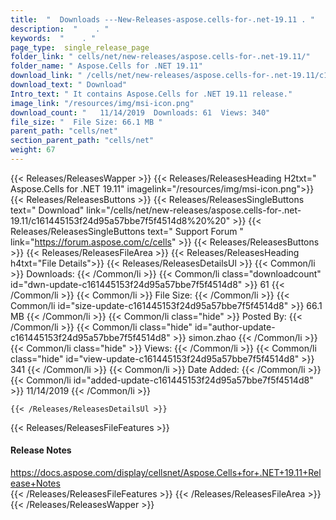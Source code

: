 ```yaml
---
title:  "  Downloads ---New-Releases-aspose.cells-for-.net-19.11 . " 
description:  "    . " 
keywords:  "    . " 
page_type:  single_release_page
folder_link: " cells/net/new-releases/aspose.cells-for-.net-19.11/"
folder_name: " Aspose.Cells for .NET 19.11"
download_link: " /cells/net/new-releases/aspose.cells-for-.net-19.11/c161445153f24d95a57bbe7f5f4514d8"
download_text: " Download"
Intro_text: " It contains Aspose.Cells for .NET 19.11 release."
image_link: "/resources/img/msi-icon.png"
download_count: "   11/14/2019  Downloads: 61  Views: 340"
file_size: "  File Size: 66.1 MB "
parent_path: "cells/net"
section_parent_path: "cells/net"
weight: 67 
---
```


{{< Releases/ReleasesWapper >}}
  {{< Releases/ReleasesHeading H2txt=" Aspose.Cells for .NET 19.11" imagelink="/resources/img/msi-icon.png">}}
  {{< Releases/ReleasesButtons >}}
    {{< Releases/ReleasesSingleButtons text=" Download" link="/cells/net/new-releases/aspose.cells-for-.net-19.11/c161445153f24d95a57bbe7f5f4514d8%20%20" >}}
    {{< Releases/ReleasesSingleButtons text=" Support Forum " link="https://forum.aspose.com/c/cells" >}}
  {{< Releases/ReleasesButtons >}}
  {{< Releases/ReleasesFileArea >}}
    {{< Releases/ReleasesHeading h4txt="File Details">}}
    {{< Releases/ReleasesDetailsUl >}}
            {{< Common/li  >}} Downloads: {{< /Common/li >}} 
      {{< Common/li class="downloadcount" id="dwn-update-c161445153f24d95a57bbe7f5f4514d8" >}} 61 {{< /Common/li >}} 
      {{< Common/li  >}} File Size: {{< /Common/li >}} 
      {{< Common/li id="size-update-c161445153f24d95a57bbe7f5f4514d8" >}} 66.1 MB {{< /Common/li >}} 
      {{< Common/li  class="hide" >}} Posted By: {{< /Common/li >}} 
      {{< Common/li class="hide" id="author-update-c161445153f24d95a57bbe7f5f4514d8" >}} simon.zhao {{< /Common/li >}} 
      {{< Common/li class="hide"  >}} Views: {{< /Common/li >}} 
      {{< Common/li class="hide" id="view-update-c161445153f24d95a57bbe7f5f4514d8" >}} 341 {{< /Common/li >}} 
      {{< Common/li  >}} Date Added: {{< /Common/li >}} 
      {{< Common/li id="added-update-c161445153f24d95a57bbe7f5f4514d8" >}} 11/14/2019 {{< /Common/li >}} 

    {{< /Releases/ReleasesDetailsUl >}}

  {{< Releases/ReleasesFileFeatures >}}
      <h4>Release Notes</h4><div><a href="https://docs.aspose.com/display/cellsnet/Aspose.Cells+for+.NET+19.11+Release+Notes">https://docs.aspose.com/display/cellsnet/Aspose.Cells+for+.NET+19.11+Release+Notes</a></div>
  {{< /Releases/ReleasesFileFeatures >}}
 {{< /Releases/ReleasesFileArea >}}
{{< /Releases/ReleasesWapper >}}


